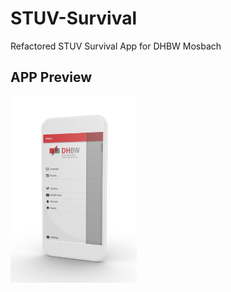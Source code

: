 # STUV-Survival
Refactored STUV Survival App for DHBW Mosbach
## APP Preview
<img src="/mockups/app_preview.png" width="40%" height="40%"/>
